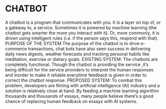 # CHATBOT
A chatbot is a program that communicates with you. It is a layer on top of, or a gateway to, a service. Sometimes it is powered by machine learning (the chatbot gets smarter the more you interact with it). Or, more commonly, it is driven using intelligent rules (i.e. if the person says this, respond with that). PURPOSE OF THE SYSTEM The purpose of the chatbot is to drive e-commerce transactions, chat bots have also seen success in delivering daily news digests, weather forecasts and tracking personal habits like meditation, exercise or dietary goals. EXISTING SYSTEM: The chatbots are completely functional. Though the chatbot is providing the service ,it’s being difficult for the service providers to interpret the human responses and inorder to make it reliable everytime feedback is given in order to correct the chatbot  response. PROPOSED SYSTEM: To combat this problem, developers are flirting with artificial intelligence (AI) industry and a solution is relatively close at hand. By feeding a machine learning algorithm thousands and thousands of essays, many people believe there’s a good chance of replacing human feedback on essays with AI systems.
